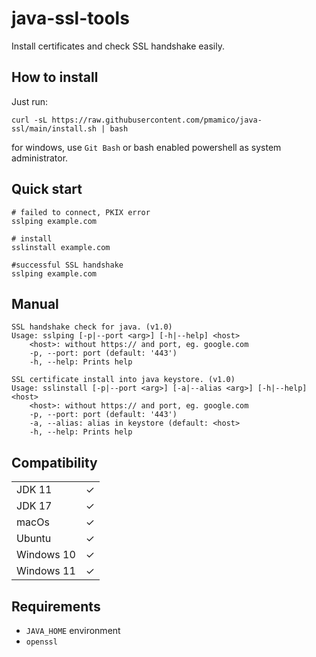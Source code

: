 # java-ssl-tools

Install certificates and check SSL handshake easily.

## How to install

Just run: 
```
curl -sL https://raw.githubusercontent.com/pmamico/java-ssl/main/install.sh | bash
```
for windows, use `Git Bash` or bash enabled powershell as system administrator.

## Quick start

```
# failed to connect, PKIX error
sslping example.com 

# install
sslinstall example.com 

#successful SSL handshake
sslping example.com 
```
    
## Manual
```
SSL handshake check for java. (v1.0)
Usage: sslping [-p|--port <arg>] [-h|--help] <host>
	<host>: without https:// and port, eg. google.com
	-p, --port: port (default: '443')
	-h, --help: Prints help
```
```
SSL certificate install into java keystore. (v1.0)
Usage: sslinstall [-p|--port <arg>] [-a|--alias <arg>] [-h|--help] <host>
	<host>: without https:// and port, eg. google.com
	-p, --port: port (default: '443')
	-a, --alias: alias in keystore (default: <host>
	-h, --help: Prints help
```
## Compatibility
|        |    | 
 -- | --
 JDK 11 | ✓
 JDK 17 |  ✓ |
 macOs |  ✓
 Ubuntu |  ✓
Windows 10 |  ✓
Windows 11 |  ✓

## Requirements

* `JAVA_HOME` environment
* `openssl` 